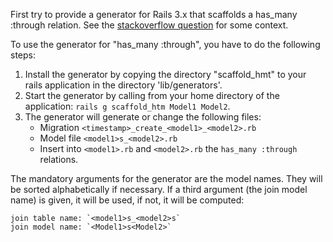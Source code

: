 First try to provide a generator for Rails 3.x that scaffolds a has_many :through relation. See the [stackoverflow question](http://stackoverflow.com/questions/7708848/rails-has-and-belongs-to-many-has-many-through-scaffolding/7709118#7709118 "Rails has_many :through scaffolding") for some context.

To use the generator for "has_many :through", you have to do the following steps:

1. Install the generator by copying the directory "scaffold_hmt" to your rails application
    in the directory 'lib/generators'.
2. Start the generator by calling from your home directory of the application:
    `rails g scaffold_htm Model1 Model2`.
3. The generator will generate or change the following files:
    - Migration `<timestamp>_create_<model1>_<model2>.rb`
    - Model file `<model1>s_<model2>.rb`
    - Insert into `<model1>.rb` and `<model2>.rb` the `has_many :through` relations.

The mandatory arguments for the generator are the model names. They will be sorted alphabetically if necessary. If a third argument (the join model name) is given, it will be used, if not, it will be computed:

    join table name: `<model1>s_<model2>s`
    join model name: `<Model1>s<Model2>`
